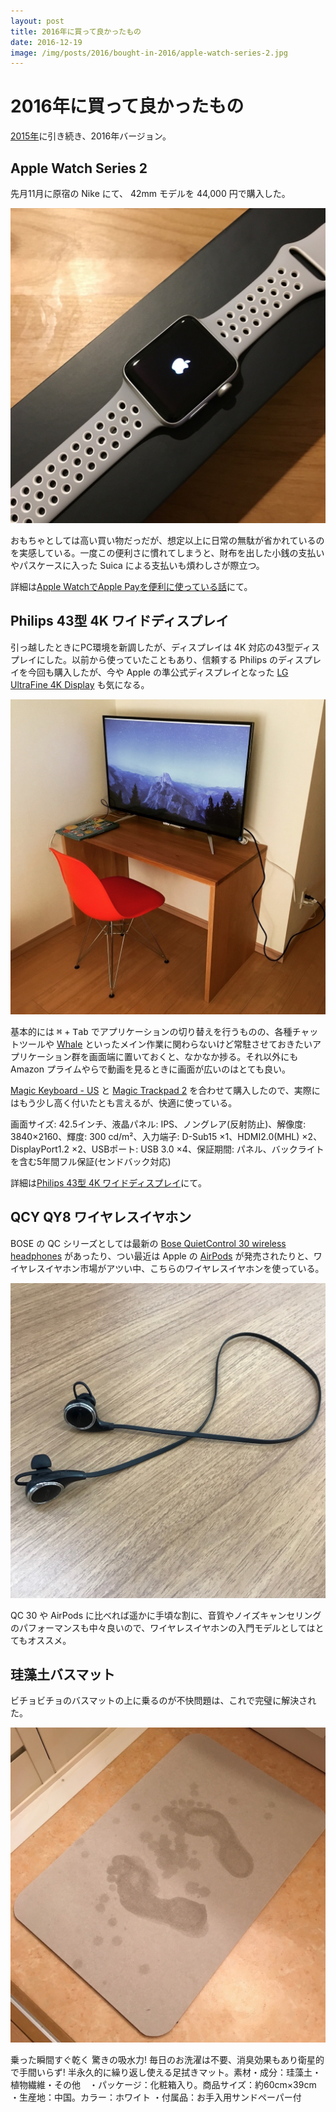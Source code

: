 ```yaml
---
layout: post
title: 2016年に買って良かったもの
date: 2016-12-19
image: /img/posts/2016/bought-in-2016/apple-watch-series-2.jpg
---
```


# 2016年に買って良かったもの

[2015年](/posts/2015/bought-in-2015.html)に引き続き、2016年バージョン。

## Apple Watch Series 2

先月11月に原宿の Nike にて、 42mm モデルを 44,000 円で購入した。

![Apple Watch Series 2](/img/posts/2016/bought-in-2016/apple-watch-series-2.jpg)

おもちゃとしては高い買い物だっだが、想定以上に日常の無駄が省かれているのを実感している。一度この便利さに慣れてしまうと、財布を出した小銭の支払いやパスケースに入った Suica による支払いも煩わしさが際立つ。

詳細は[Apple WatchでApple Payを便利に使っている話](/posts/2016/apple-watch-series-2.html)にて。

## Philips 43型 4K ワイドディスプレイ

引っ越したときにPC環境を新調したが、ディスプレイは 4K 対応の43型ディスプレイにした。以前から使っていたこともあり、信頼する Philips のディスプレイを今回も購入したが、今や Apple の準公式ディスプレイとなった [LG UltraFine 4K Display](http://www.apple.com/jp/shop/product/HKMY2J/A/lg-ultrafine-4k-display) も気になる。

![Philips 43型 4K ワイドディスプレイ](/img/posts/2016/bought-in-2016/philips-43inch-4k.jpg)

基本的には <kbd>⌘</kbd> + <kbd>Tab</kbd> でアプリケーションの切り替えを行うものの、各種チャットツールや [Whale](/posts/2016/trello-app.html) といったメイン作業に関わらないけど常駐させておきたいアプリケーション群を画面端に置いておくと、なかなか捗る。それ以外にも Amazon プライムやらで動画を見るときに画面が広いのはとても良い。

[Magic Keyboard - US](http://www.apple.com/jp/shop/product/MLA22LL/A/magic-keyboard-us) と [Magic Trackpad 2](http://www.apple.com/jp/shop/product/MJ2R2J/A/magic-trackpad-2) を合わせて購入したので、実際にはもう少し高く付いたとも言えるが、快適に使っている。

<affiliate-link
  src="https://images-na.ssl-images-amazon.com/images/I/51cWvwM7alL.jpg"
  href="https://www.amazon.co.jp/dp/B01D9FP20A/"
  tag="1000ch-22"
  title="Philips 43型ワイド液晶ディスプレイ (4K対応/IPSパネル/5年間フル保証) BDM4350UC/11">
  画面サイズ: 42.5インチ、液晶パネル: IPS、ノングレア(反射防止)、解像度: 3840×2160、輝度: 300 cd/m²、入力端子: D-Sub15 ×1、HDMI2.0(MHL) ×2、DisplayPort1.2 ×2、USBポート: USB 3.0 ×4、保証期間: パネル、バックライトを含む5年間フル保証(センドバック対応)
</affiliate-link>

詳細は[Philips 43型 4K ワイドディスプレイ](/posts/2016/philips-display-43inch-4k.html)にて。

## QCY QY8 ワイヤレスイヤホン

BOSE の QC シリーズとしては最新の [Bose QuietControl 30 wireless headphones](https://www.amazon.co.jp/dp/B01G16PY2A/?tag=1000ch-22) があったり、つい最近は Apple の [AirPods](http://www.apple.com/jp/airpods/) が発売されたりと、ワイヤレスイヤホン市場がアツい中、こちらのワイヤレスイヤホンを使っている。

![QCY QY8 ワイヤレスイヤホン](/img/posts/2016/bought-in-2016/qy8.jpg)

QC 30 や AirPods に比べれば遥かに手頃な割に、音質やノイズキャンセリングのパフォーマンスも中々良いので、ワイヤレスイヤホンの入門モデルとしてはとてもオススメ。

<affiliate-link
  src="https://images-na.ssl-images-amazon.com/images/I/71b3QJjv9ML._SX522_.jpg"
  href="https://www.amazon.co.jp/dp/B013U094TY/"
  tag="1000ch-22"
  title="【日本正規品】メーカー1年保証 ／ QCY QY8　白黒2色 Bluetooth イヤホン BT ver 4.1 ワイヤレスイヤホン マイク内蔵 ハンズフリー 通話 APT-X CSR 8645 CVC6.0 ノイズキャンセリング搭載 防水 / 防汗 高音質スポーツイヤホン 技適認証済 (ブラック)">
</affiliate-link>

## 珪藻土バスマット

ビチョビチョのバスマットの上に乗るのが不快問題は、これで完璧に解決された。

![珪藻土バスマット](/img/posts/2016/bought-in-2016/keisodo-bath-mat.jpg)

<affiliate-link
  src="https://images-na.ssl-images-amazon.com/images/I/71bKmNGmqcL._SX522_.jpg"
  href="https://www.amazon.co.jp/dp/B016BP854A/"
  tag="1000ch-22"
  title="ROOMMATE 珪藻土バスマット 約60cm×39cm EB-RM5000BM">
  乗った瞬間すぐ乾く 驚きの吸水力! 毎日のお洗濯は不要、消臭効果もあり衛星的で手間いらず! 半永久的に繰り返し使える足拭きマット。素材・成分：珪藻土・植物繊維・その他　・パッケージ：化粧箱入り。商品サイズ：約60cm×39cm ・生産地：中国。カラー：ホワイト ・付属品：お手入用サンドペーパー付
</affiliate-link>
